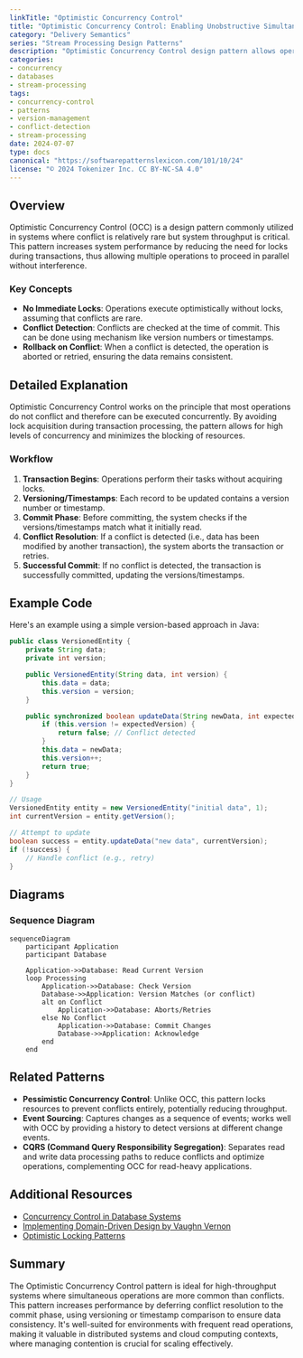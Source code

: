 ```yaml
---
linkTitle: "Optimistic Concurrency Control"
title: "Optimistic Concurrency Control: Enabling Unobstructive Simultaneous Operations"
category: "Delivery Semantics"
series: "Stream Processing Design Patterns"
description: "Optimistic Concurrency Control design pattern allows operations to proceed without locking, increasing system throughput while preventing conflicts through version checks or timestamps at commit."
categories:
- concurrency
- databases
- stream-processing
tags:
- concurrency-control
- patterns
- version-management
- conflict-detection
- stream-processing
date: 2024-07-07
type: docs
canonical: "https://softwarepatternslexicon.com/101/10/24"
license: "© 2024 Tokenizer Inc. CC BY-NC-SA 4.0"
---
```


## Overview

Optimistic Concurrency Control (OCC) is a design pattern commonly utilized in systems where conflict is relatively rare but system throughput is critical. This pattern increases system performance by reducing the need for locks during transactions, thus allowing multiple operations to proceed in parallel without interference.

### Key Concepts

- **No Immediate Locks**: Operations execute optimistically without locks, assuming that conflicts are rare.
- **Conflict Detection**: Conflicts are checked at the time of commit. This can be done using mechanism like version numbers or timestamps.
- **Rollback on Conflict**: When a conflict is detected, the operation is aborted or retried, ensuring the data remains consistent.

## Detailed Explanation

Optimistic Concurrency Control works on the principle that most operations do not conflict and therefore can be executed concurrently. By avoiding lock acquisition during transaction processing, the pattern allows for high levels of concurrency and minimizes the blocking of resources.

### Workflow

1. **Transaction Begins**: Operations perform their tasks without acquiring locks.
2. **Versioning/Timestamps**: Each record to be updated contains a version number or timestamp.
3. **Commit Phase**: Before committing, the system checks if the versions/timestamps match what it initially read.
4. **Conflict Resolution**: If a conflict is detected (i.e., data has been modified by another transaction), the system aborts the transaction or retries.
5. **Successful Commit**: If no conflict is detected, the transaction is successfully committed, updating the versions/timestamps.

## Example Code

Here's an example using a simple version-based approach in Java:

```java
public class VersionedEntity {
    private String data;
    private int version;

    public VersionedEntity(String data, int version) {
        this.data = data;
        this.version = version;
    }

    public synchronized boolean updateData(String newData, int expectedVersion) {
        if (this.version != expectedVersion) {
            return false; // Conflict detected
        }
        this.data = newData;
        this.version++;
        return true;
    }
}

// Usage
VersionedEntity entity = new VersionedEntity("initial data", 1);
int currentVersion = entity.getVersion();

// Attempt to update
boolean success = entity.updateData("new data", currentVersion);
if (!success) {
    // Handle conflict (e.g., retry)
}
```

## Diagrams

### Sequence Diagram

```mermaid
sequenceDiagram
    participant Application
    participant Database

    Application->>Database: Read Current Version
    loop Processing
        Application->>Database: Check Version
        Database->>Application: Version Matches (or conflict)
        alt on Conflict
            Application->>Database: Aborts/Retries
        else No Conflict
            Application->>Database: Commit Changes
            Database->>Application: Acknowledge
        end
    end
```

## Related Patterns

- **Pessimistic Concurrency Control**: Unlike OCC, this pattern locks resources to prevent conflicts entirely, potentially reducing throughput.
- **Event Sourcing**: Captures changes as a sequence of events; works well with OCC by providing a history to detect versions at different change events.
- **CQRS (Command Query Responsibility Segregation)**: Separates read and write data processing paths to reduce conflicts and optimize operations, complementing OCC for read-heavy applications.

## Additional Resources

- [Concurrency Control in Database Systems](http://example.com/concurrency-database)
- [Implementing Domain-Driven Design by Vaughn Vernon](http://amazon.com/book-link)
- [Optimistic Locking Patterns](http://example.com/optimistic-locking)

## Summary

The Optimistic Concurrency Control pattern is ideal for high-throughput systems where simultaneous operations are more common than conflicts. This pattern increases performance by deferring conflict resolution to the commit phase, using versioning or timestamp comparison to ensure data consistency. It's well-suited for environments with frequent read operations, making it valuable in distributed systems and cloud computing contexts, where managing contention is crucial for scaling effectively.
